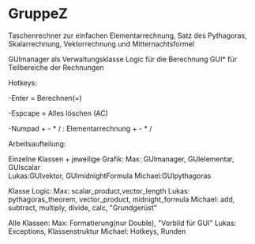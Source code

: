 # GruppeZ

Taschenrechner zur einfachen Elementarrechnung, Satz des Pythagoras, Skalarrechnung, Vektorrechnung und Mitternachtsformel

GUImanager als Verwaltungsklasse 
Logic für die Berechnung 
GUI* für Teilbereiche der Rechnungen 

Hotkeys: 

-Enter = Berechnen(=)

-Espcape = Alles löschen (AC)

-Numpad + - * / : Elementarrechnung + - * /


Arbeitsaufteilung:

Einzelne Klassen + jeweilige Grafik:
Max: GUImanager, GUIelementar, GUIscalar  
Lukas:GUIvektor, GUImidnightFormula
Michael:GUIpythagoras 

Klasse Logic: 
Max: scalar_product,vector_length 
Lukas: pythagoras_theorem, vector_product, midnight_formula
Michael: add, subtract, multiply, divide, calc, "Grundgerüst"

Alle Klassen:
Max: Formatierung(nur Double), "Vorbild für GUI" 
Lukas: Exceptions, Klassenstruktur 
Michael: Hotkeys, Runden 